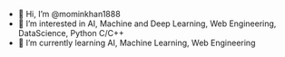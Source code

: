 - 👋 Hi, I’m @mominkhan1888
- 👀 I’m interested in AI, Machine and Deep Learning, Web Engineering, DataScience, Python C/C++
- 🌱 I’m currently learning AI, Machine Learning, Web Engineering


<!---
mominkhan1888/mominkhan1888 is a ✨ special ✨ repository because its `README.md` (this file) appears on your GitHub profile.
You can click the Preview link to take a look at your changes.
--->
